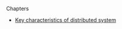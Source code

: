 Chapters
* [Key characteristics of distributed system](system-design/chapters/key-characteristics/README.md)